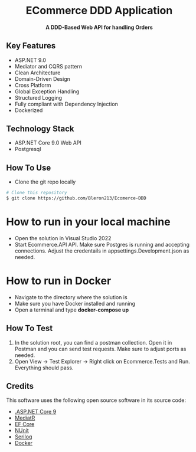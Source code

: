 <h1 align="center">
  <br>
  <br>
    ECommerce DDD Application
  <br>
</h1>

<h4 align="center"> A DDD-Based Web API for handling Orders</h4>

<p align="center">

## Key Features

* ASP.NET 9.0
* Mediator and CQRS pattern
* Clean Architecture
* Domain-Driven Design
* Cross Platform
* Global Exception Handling
* Structured Logging
* Fully compliant with Dependency Injection
* Dockerized

## Technology Stack

* ASP.NET Core 9.0 Web API
* Postgresql 

## How To Use

* Clone the git repo locally

```bash
# Clone this repository
$ git clone https://github.com/Bleron213/Ecomerce-DDD
```

# How to run in your local machine
* Open the solution in Visual Studio 2022
* Start Ecommerce.API API. Make sure Postgres is running and accepting connections. Adjust the credentails in appsettings.Development.json as needed.

# How to run in Docker
* Navigate to the directory where the solution is
* Make sure you have Docker installed and running
* Open a terminal and type **docker-compose up**

## How To Test

1. In the solution root, you can find a postman collection. Open it in Postman and you can send test requests. Make sure to adjust ports as needed.
2. Open View -> Test Explorer -> Right click on Ecommerce.Tests and Run. Everything should pass.
  
## Credits

This software uses the following open source software in its source code:

- [.ASP.NET Core 9](https://github.com/dotnet)
- [MediatR](https://github.com/jbogard/MediatR)
- [EF Core](https://github.com/efcore)
- [NUnit](https://github.com/xunit/xunit)
- [Serilog](https://github.com/serilog/serilog)
- [Docker](https://github.com/docker)
